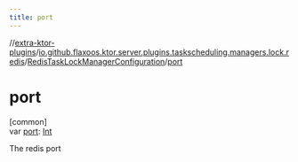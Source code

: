 ```yaml
---
title: port
---
```

//[extra-ktor-plugins](../../../index.md)/[io.github.flaxoos.ktor.server.plugins.taskscheduling.managers.lock.redis](../index.md)/[RedisTaskLockManagerConfiguration](index.md)/[port](port.md)



# port



[common]\
var [port](port.md): [Int](https://kotlinlang.org/api/latest/jvm/stdlib/kotlin/-int/index.md)



The redis port




